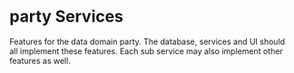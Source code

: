 # party Services

Features for the data domain party.  The database, services and UI should all implement these features.  Each sub service may also implement other features as well.
